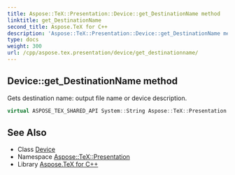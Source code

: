 ```yaml
---
title: Aspose::TeX::Presentation::Device::get_DestinationName method
linktitle: get_DestinationName
second_title: Aspose.TeX for C++
description: 'Aspose::TeX::Presentation::Device::get_DestinationName method. Gets destination name: output file name or device description in C++.'
type: docs
weight: 300
url: /cpp/aspose.tex.presentation/device/get_destinationname/
---
```

## Device::get_DestinationName method


Gets destination name: output file name or device description.

```cpp
virtual ASPOSE_TEX_SHARED_API System::String Aspose::TeX::Presentation::Device::get_DestinationName()=0
```




## See Also

* Class [Device](../)
* Namespace [Aspose::TeX::Presentation](../../)
* Library [Aspose.TeX for C++](../../../)
